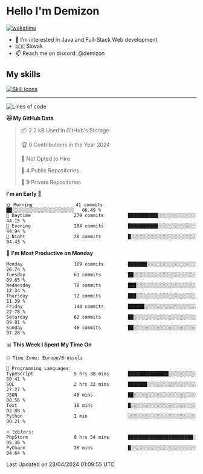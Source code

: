 # Hello I'm Demizon
[![wakatime](https://wakatime.com/badge/user/6ad1949f-d6d7-44f9-9eee-c35e54cc499b.svg)](https://wakatime.com/@6ad1949f-d6d7-44f9-9eee-c35e54cc499b)
- 👀 I’m interested in Java and Full-Stack Web development
- 🇸🇰 Slovak
- 📫 Reach me on discord: @demizon

## My skills
[![Skill icons](https://skillicons.dev/icons?i=java,js,ts,html,css,react,nextjs,tailwind,supabase,py,git,docker,linux,mysql,postgres,mongo&theme=dark)](https://github.com/Demizon3433)

---

<!--START_SECTION:waka-->
![Lines of code](https://img.shields.io/badge/From%20Hello%20World%20I%27ve%20Written-180.8%20thousand%20lines%20of%20code-blue)

**🐱 My GitHub Data** 

> 📦 2.2 kB Used in GitHub's Storage 
 > 
> 🏆 0 Contributions in the Year 2024
 > 
> 🚫 Not Opted to Hire
 > 
> 📜 4 Public Repositories 
 > 
> 🔑 9 Private Repositories 
 > 
**I'm an Early 🐤** 

```text
🌞 Morning                41 commits          ██░░░░░░░░░░░░░░░░░░░░░░░   06.49 % 
🌆 Daytime                279 commits         ███████████░░░░░░░░░░░░░░   44.15 % 
🌃 Evening                284 commits         ███████████░░░░░░░░░░░░░░   44.94 % 
🌙 Night                  28 commits          █░░░░░░░░░░░░░░░░░░░░░░░░   04.43 % 
```
📅 **I'm Most Productive on Monday** 

```text
Monday                   169 commits         ███████░░░░░░░░░░░░░░░░░░   26.74 % 
Tuesday                  61 commits          ██░░░░░░░░░░░░░░░░░░░░░░░   09.65 % 
Wednesday                78 commits          ███░░░░░░░░░░░░░░░░░░░░░░   12.34 % 
Thursday                 72 commits          ███░░░░░░░░░░░░░░░░░░░░░░   11.39 % 
Friday                   144 commits         ██████░░░░░░░░░░░░░░░░░░░   22.78 % 
Saturday                 62 commits          ██░░░░░░░░░░░░░░░░░░░░░░░   09.81 % 
Sunday                   46 commits          ██░░░░░░░░░░░░░░░░░░░░░░░   07.28 % 
```


📊 **This Week I Spent My Time On** 

```text
🕑︎ Time Zone: Europe/Brussels

💬 Programming Languages: 
TypeScript               5 hrs 38 mins       ███████████████░░░░░░░░░░   60.41 % 
SQL                      2 hrs 32 mins       ███████░░░░░░░░░░░░░░░░░░   27.27 % 
JSON                     48 mins             ██░░░░░░░░░░░░░░░░░░░░░░░   08.56 % 
Text                     16 mins             █░░░░░░░░░░░░░░░░░░░░░░░░   02.88 % 
Python                   1 min               ░░░░░░░░░░░░░░░░░░░░░░░░░   00.21 % 

🔥 Editors: 
PhpStorm                 8 hrs 54 mins       ████████████████████████░   95.36 % 
PyCharm                  26 mins             █░░░░░░░░░░░░░░░░░░░░░░░░   04.64 % 
```


 Last Updated on 23/04/2024 01:09:55 UTC
<!--END_SECTION:waka-->
